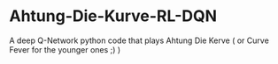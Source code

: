 # Ahtung-Die-Kurve-RL-DQN
A deep Q-Network python code that plays Ahtung Die Kerve ( or Curve Fever for the younger ones ;) )

